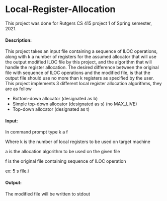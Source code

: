 # Local-Register-Allocation
<p>
This project was done for Rutgers CS 415 project 1 of Spring semester, 2021.
</p>
<h4>Description:</h4>
<p>	This project takes an input file containing a sequence of ILOC operations,
	along with k a number of registers for the assumed allocator that will use
	the output modified ILOC file by this project, and the algorithm that will
	handle the register allocation. The desired difference between the original
	file with sequence of ILOC operations and the modified file, is that the
	output file should use no more than k registers as specified by the user.
	This project implements 3 different local register allocation algorithms,
	they are as follow
</p>
<ul>
	<li>Bottom-down allocator (designated as b)</li>
	<li>Simple top-down allocator (designated as s) (no MAX_LIVE)</li>
	<li>Top-down allocator (designated as t)</li>
</ul>
<h4>Input:</h4>
<p>	In command prompt type k a f</p>
<p>	Where k is the number of local registers to be used on target machine</p>
<p>	a is the allocation algorithm to be used on the given file</p>
<p>	f is the original file containing sequence of ILOC operation</p>
<p>	ex: 5 s file.i</p>

<h4>Output:</h4>
<p>	The modified file will be written to stdout</p>
